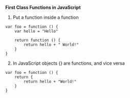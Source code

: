 **First Class Functions in JavaScript**

1.  Put a function inside a function

```
var foo = function () {
    var hello = "Hello"

    return function () {
        return hello + " World!"
    }
}

```
2.  In JavaScript objects {} are functions, and vice versa

```
var foo = function () {
    return {
        return hello + "World!"
    }
}

```